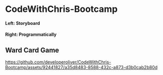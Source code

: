 # CodeWithChris-Bootcamp

#### Left: Storyboard
#### Right: Programmatically

## Ward Card Game
https://github.com/developeroliver/CodeWithChris-Bootcamp/assets/92441827/a35d8483-8588-432c-a873-d3b0cab2b80d

